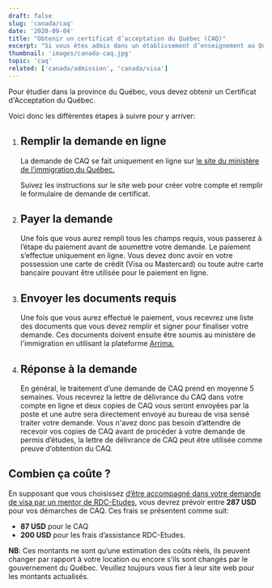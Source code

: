 ```yaml
---
draft: false
slug: 'canada/caq'
date: '2020-09-04'
title: "Obtenir un certificat d’acceptation du Québec (CAQ)"
excerpt: "Si vous êtes admis dans un établissement d’enseignement au Québec, vous devez au préalable obtenir un certificat d’acceptation du Québec (CAQ) avant de présenter votre demande de visa. Ce guide vous explique comment vous y prendre."
thumbnail: 'images/canada-caq.jpg'
topic: 'caq'
related: ['canada/admission', 'canada/visa']
---
```

Pour étudier dans la province du Québec, vous devez obtenir un Certificat d'Acceptation du Québec.

Voici donc les différentes étapes à suivre pour y arriver:

1.  ## Remplir la demande en ligne

    La demande de CAQ se fait uniquement en ligne sur <a href="https://www.immigration-quebec.gouv.qc.ca/fr/services/caq-electronique/nouvelle-demande.html" target="_blank" rel="nofollow noopener">le site du ministère de l’immigration du Québec.</a>
    
    Suivez les instructions sur le site web pour créer votre compte et remplir le formulaire de demande de certificat.

2.  ## Payer la demande

    Une fois que vous aurez rempli tous les champs requis, vous passerez à l’étape du paiement avant de soumettre votre demande. Le paiement s’effectue uniquement en ligne. Vous devez donc avoir en votre possession une carte de crédit (Visa ou Mastercard) ou toute autre carte bancaire pouvant être utilisée pour le paiement en ligne.

3.  ## Envoyer les documents requis

    Une fois que vous aurez effectué le paiement, vous recevrez une liste des documents que vous devez remplir et signer pour finaliser votre demande.
    Ces documents doivent ensuite être soumis au ministère de l'immigration en utilisant la plateforme <a href="http://www.immigration-quebec.gouv.qc.ca/fr/informations/arrima/depot-documents.html" target="_blank" rel="nofollow noopener">Arrima.</a>

4. ## Réponse à la demande
    En général, le traitement d’une demande de CAQ prend en moyenne 5 semaines. Vous recevrez la lettre de délivrance du CAQ dans votre compte en ligne et deux copies de CAQ vous seront envoyées par la poste et une autre sera directement envoyé au bureau de visa sensé traiter votre demande.
    Vous n'avez donc pas besoin d’attendre de recevoir vos copies de CAQ avant de procéder à votre demande de permis d’études, la lettre de délivrance de CAQ peut être utilisée comme preuve d’obtention du CAQ.

## Combien ça coûte ?

En supposant que vous choisissez [d’être accompagné dans votre demande de visa par un mentor de RDC-Etudes](/accompagnement), vous devrez prévoir entre **287 USD** pour vos démarches de CAQ.
Ces frais se présentent comme suit:

- **87 USD** pour le CAQ
- **200 USD** pour les frais d’assistance RDC-Etudes.

**NB**: Ces montants ne sont qu‘une estimation des coûts réels, ils peuvent changer par rapport à votre location ou encore s’ils sont changés par le gouvernement du Québec. Veuillez toujours vous fier à leur site web pour les montants actualisés.
